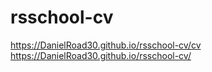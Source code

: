 # rsschool-cv
https://DanielRoad30.github.io/rsschool-cv/cv
https://DanielRoad30.github.io/rsschool-cv/
